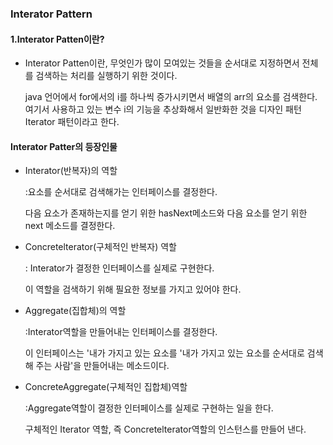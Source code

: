 ### Interator Pattern

#### 1.Interator Patten이란?

- Interator Patten이란, 무엇인가 많이 모여있는 것들을 순서대로 지정하면서 전체를 검색하는 처리를 실행하기 위한 것이다.

  java 언어에서 for에서의 i를 하나씩 증가시키면서 배열의 arr의 요소를 검색한다. 여기서 사용하고 있는 변수 i의 기능을 추상화해서 일반화한 것을 디자인 패턴 Iterator 패턴이라고 한다.

#### Interator Patter의 등장인물

+ Interator(반복자)의 역할

  :요소를 순서대로 검색해가는 인터페이스를 결정한다.

  다음 요소가 존재하는지를 얻기 위한 hasNext메소드와 다음 요소를 얻기 위한  next 메소드를 결정한다.

+ Concretelterator(구체적인 반복자) 역할

  : Interator가 결정한 인터페이스를 실제로 구현한다.

    이 역할을 검색하기 위해 필요한 정보를 가지고 있어야 한다.

+ Aggregate(집합체)의 역할

  :Interator역할을 만들어내는 인터페이스를 결정한다.

  이 인터페이스는 '내가 가지고 있는 요소를 '내가 가지고 있는 요소를 순서대로 검색해 주는 사람'을 만들어내는 메소드이다.

+ ConcreteAggregate(구체적인 집합체)역할

  :Aggregate역할이 결정한 인터페이스를 실제로 구현하는 일을 한다.

   구체적인 Iterator 역할, 즉 Concretelterator역할의 인스턴스를 만들어 낸다.

